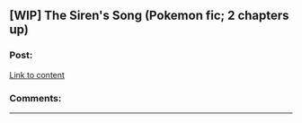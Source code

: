 ## [WIP] The Siren's Song (Pokemon fic; 2 chapters up)

### Post:

[Link to content]()

### Comments:

---

